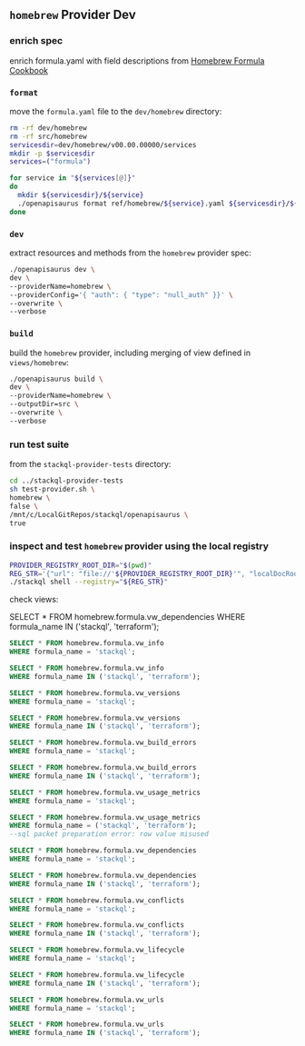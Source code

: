 ## `homebrew` Provider Dev

### enrich spec

enrich formula.yaml with field descriptions from [Homebrew Formula Cookbook](https://docs.brew.sh/Formula-Cookbook)

### `format`

move the `formula.yaml` file to the `dev/homebrew` directory:

```bash
rm -rf dev/homebrew
rm -rf src/homebrew
servicesdir=dev/homebrew/v00.00.00000/services
mkdir -p $servicesdir
services=("formula")

for service in "${services[@]}"
do
  mkdir ${servicesdir}/${service}
  ./openapisaurus format ref/homebrew/${service}.yaml ${servicesdir}/${service}/${service}.yaml
done
```

### `dev`

extract resources and methods from the `homebrew` provider spec:

```bash
./openapisaurus dev \
dev \
--providerName=homebrew \
--providerConfig='{ "auth": { "type": "null_auth" }}' \
--overwrite \
--verbose
```

### `build`

build the `homebrew` provider, including merging of view defined in `views/homebrew`:

```bash
./openapisaurus build \
dev \
--providerName=homebrew \
--outputDir=src \
--overwrite \
--verbose
```

### run test suite

from the `stackql-provider-tests` directory:

```bash
cd ../stackql-provider-tests
sh test-provider.sh \
homebrew \
false \
/mnt/c/LocalGitRepos/stackql/openapisaurus \
true
```

### inspect and test `homebrew` provider using the local registry

```bash
PROVIDER_REGISTRY_ROOT_DIR="$(pwd)"
REG_STR='{"url": "file://'${PROVIDER_REGISTRY_ROOT_DIR}'", "localDocRoot": "'${PROVIDER_REGISTRY_ROOT_DIR}'", "verifyConfig": {"nopVerify": true}}'
./stackql shell --registry="${REG_STR}"
```

check views:

SELECT * FROM homebrew.formula.vw_dependencies
WHERE formula_name IN ('stackql', 'terraform');

```sql
SELECT * FROM homebrew.formula.vw_info
WHERE formula_name = 'stackql';

SELECT * FROM homebrew.formula.vw_info
WHERE formula_name IN ('stackql', 'terraform');

SELECT * FROM homebrew.formula.vw_versions
WHERE formula_name = 'stackql';

SELECT * FROM homebrew.formula.vw_versions
WHERE formula_name IN ('stackql', 'terraform');

SELECT * FROM homebrew.formula.vw_build_errors
WHERE formula_name = 'stackql';

SELECT * FROM homebrew.formula.vw_build_errors
WHERE formula_name IN ('stackql', 'terraform');

SELECT * FROM homebrew.formula.vw_usage_metrics
WHERE formula_name = 'stackql';

SELECT * FROM homebrew.formula.vw_usage_metrics
WHERE formula_name = ('stackql', 'terraform');
--sql packet preparation error: row value misused 

SELECT * FROM homebrew.formula.vw_dependencies
WHERE formula_name = 'stackql';

SELECT * FROM homebrew.formula.vw_dependencies
WHERE formula_name IN ('stackql', 'terraform');

SELECT * FROM homebrew.formula.vw_conflicts
WHERE formula_name = 'stackql';

SELECT * FROM homebrew.formula.vw_conflicts
WHERE formula_name IN ('stackql', 'terraform');

SELECT * FROM homebrew.formula.vw_lifecycle
WHERE formula_name = 'stackql';

SELECT * FROM homebrew.formula.vw_lifecycle
WHERE formula_name IN ('stackql', 'terraform');

SELECT * FROM homebrew.formula.vw_urls 
WHERE formula_name = 'stackql';

SELECT * FROM homebrew.formula.vw_urls 
WHERE formula_name IN ('stackql', 'terraform');
```
